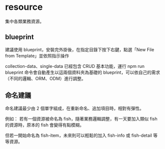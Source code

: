# resource

集中各類業務資源。

## blueprint

建議使用 blueprint，安裝完外掛後，在指定目錄下按下右鍵，點選「New File from Template」並依照指示操作

collection-data、single-data 已經包含 CRUD 基本功能，運行 npm run blueprint
命令會自動產生以這兩個資料夾為基礎的 blueprint，可以依自己的需求（不同的邏輯、ORM、ODM）進行調整。

## 命名建議

命名建議最少由 2 個單字組成，在重新命名、追加項目時，相對有彈性。

例如：
若有一個資源被命名為 fish，隨著業務邏輯調整，有一天要加入類似 fish 的資源時，原本的 fish 會變得有點模糊。

但若一開始命名為 fish-item，未來則可以輕鬆的加入 fish-info 或 fish-detail 等等資源。
